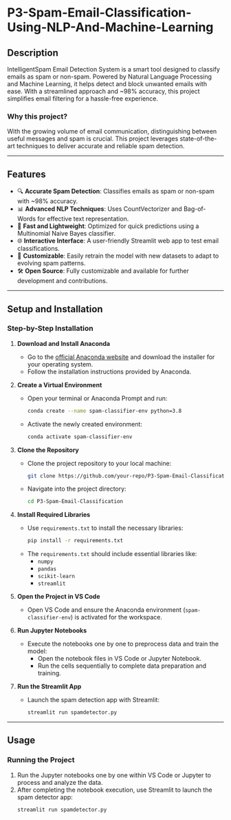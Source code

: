 # **P3-Spam-Email-Classification-Using-NLP-And-Machine-Learning**

## **Description**
IntelligentSpam Email Detection System is a smart tool designed to classify emails as spam or non-spam. Powered by Natural Language Processing and Machine Learning, it helps detect and block unwanted emails with ease. With a streamlined approach and ~98% accuracy, this project simplifies email filtering for a hassle-free experience.

### **Why this project?**
With the growing volume of email communication, distinguishing between useful messages and spam is crucial. This project leverages state-of-the-art techniques to deliver accurate and reliable spam detection.

---

## **Features**

- 🔍 **Accurate Spam Detection**: Classifies emails as spam or non-spam with ~98% accuracy.
- 📊 **Advanced NLP Techniques**: Uses CountVectorizer and Bag-of-Words for effective text representation.
- 🚀 **Fast and Lightweight**: Optimized for quick predictions using a Multinomial Naive Bayes classifier.
- 🌐 **Interactive Interface**: A user-friendly Streamlit web app to test email classifications.
- 🧠 **Customizable**: Easily retrain the model with new datasets to adapt to evolving spam patterns.
- 🛠️ **Open Source**: Fully customizable and available for further development and contributions.

---

## **Setup and Installation**

### **Step-by-Step Installation**

1. **Download and Install Anaconda**
   - Go to the [official Anaconda website](https://www.anaconda.com/) and download the installer for your operating system.
   - Follow the installation instructions provided by Anaconda.

2. **Create a Virtual Environment**
   - Open your terminal or Anaconda Prompt and run:
     ```bash
     conda create --name spam-classifier-env python=3.8
     ```
   - Activate the newly created environment:
     ```bash
     conda activate spam-classifier-env
     ```

3. **Clone the Repository**
   - Clone the project repository to your local machine:
     ```bash
     git clone https://github.com/your-repo/P3-Spam-Email-Classification.git
     ```
   - Navigate into the project directory:
     ```bash
     cd P3-Spam-Email-Classification
     ```

4. **Install Required Libraries**
   - Use `requirements.txt` to install the necessary libraries:
     ```bash
     pip install -r requirements.txt
     ```
   - The `requirements.txt` should include essential libraries like:
     - `numpy`
     - `pandas`
     - `scikit-learn`
     - `streamlit`

5. **Open the Project in VS Code**
   - Open VS Code and ensure the Anaconda environment (`spam-classifier-env`) is activated for the workspace.

6. **Run Jupyter Notebooks**
   - Execute the notebooks one by one to preprocess data and train the model:
     - Open the notebook files in VS Code or Jupyter Notebook.
     - Run the cells sequentially to complete data preparation and training.

7. **Run the Streamlit App**
   - Launch the spam detection app with Streamlit:
     ```bash
     streamlit run spamdetector.py
     ```

---

## **Usage**

### **Running the Project**
1. Run the Jupyter notebooks one by one within VS Code or Jupyter to process and analyze the data.
2. After completing the notebook execution, use Streamlit to launch the spam detector app:
   ```bash
   streamlit run spamdetector.py
